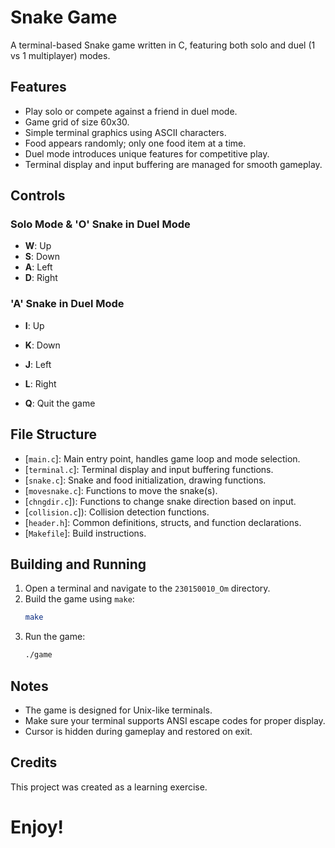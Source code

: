 # Snake Game

A terminal-based Snake game written in C, featuring both solo and duel (1 vs 1 multiplayer) modes.

## Features

- Play solo or compete against a friend in duel mode.
- Game grid of size 60x30.
- Simple terminal graphics using ASCII characters.
- Food appears randomly; only one food item at a time.
- Duel mode introduces unique features for competitive play.
- Terminal display and input buffering are managed for smooth gameplay.

## Controls

### Solo Mode & 'O' Snake in Duel Mode
- **W**: Up
- **S**: Down
- **A**: Left
- **D**: Right

### 'A' Snake in Duel Mode
- **I**: Up
- **K**: Down
- **J**: Left
- **L**: Right

- **Q**: Quit the game

## File Structure

- [`main.c`]: Main entry point, handles game loop and mode selection.
- [`terminal.c`]: Terminal display and input buffering functions.
- [`snake.c`]: Snake and food initialization, drawing functions.
- [`movesnake.c`]: Functions to move the snake(s).
- [`chngdir.c`]): Functions to change snake direction based on input.
- [`collision.c`]): Collision detection functions.
- [`header.h`]: Common definitions, structs, and function declarations.
- [`Makefile`]: Build instructions.

## Building and Running

1. Open a terminal and navigate to the `230150010_Om` directory.
2. Build the game using `make`:
   ```sh
   make
   ```
3. Run the game:
   ```sh
   ./game
   ```

## Notes

- The game is designed for Unix-like terminals.
- Make sure your terminal supports ANSI escape codes for proper display.
- Cursor is hidden during gameplay and restored on exit.

## Credits

This project was created as a learning exercise.

# Enjoy!

